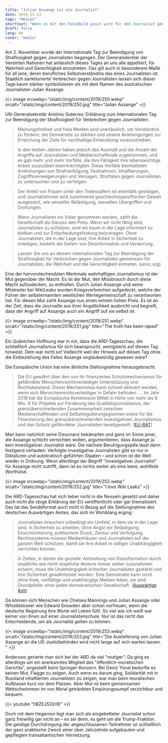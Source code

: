 ```yaml
---
title: "Julian Assange ist ein Journalist"
date: 2019-11-23
tags: "Medien"
shorttext: "Wenn es mit den Feindbild passt wird für den Journalist gekämpft, greift der Journalist das westliche Weltbild von besser sein an ist er Feind für Politik und Medien."
draft: false
lang: de
cover: "media"
---
```


Am 2. November wurde der internationale Tag zur Beendigung von Straflosigkeit gegen Journalisten begangen. Der Generalsekretär der Vereinten Nationen hat anlässlich dieses Tages an uns alle appelliert, für Wahrheit und Gerechtigkeit einzutreten. Das gilt auch in besonderem Maße für all jene, deren berufliches Selbstverständnis das eines Journalisten ist. Staatlich sanktionierte Verbrechen gegen Journalisten lassen sich dieser Tage kaum stärker symbolisieren als mit dem Namen des australischen Journalisten Julian Assange.

{{< image srcwebp="/static/img/content/2019/250.webp" srcalt="/static/img/content/2019/250.jpg" title="Julian Assange" >}}

UN-Generalsekretär António Guterres: Erklärung zum Internationalen Tag zur Beendigung der Straflosigkeit für Verbrechen gegen Journalisten:

> Meinungsfreiheit und freie Medien sind unerlässlich, um Verständnis zu fördern, die Demokratie zu stärken und unsere Anstrengungen zur Erreichung der Ziele für nachhaltige Entwicklung voranzutreiben.

> In den letzten Jahren haben jedoch das Ausmaß und die Anzahl der Angriffe auf Journalisten und Medienschaffende zugenommen, und es gab mehr und mehr Vorfälle, die ihre Fähigkeit ihre lebenswichtige Arbeit auszuüben beeinträchtigten. Diese Vorfälle beinhalteten Androhungen von Strafverfolgung, Festnahmen, Inhaftierungen, Zugriffsverweigerungen und Versagen, Straftaten gegen Journalisten zu untersuchen und zu verfolgen.

> Der Anteil von Frauen unter den Todesopfern ist ebenfalls gestiegen, und Journalistinnen sind zunehmend geschlechtsspezifischer Gewalt ausgesetzt, wie sexueller Belästigung, sexuellen Übergriffen und Drohungen.

> Wenn Journalisten ins Visier genommen werden, zahlt die Gesellschaft als Ganzes den Preis. Wenn wir nicht fähig sind, Journalisten zu schützen, sind wir kaum in der Lage informiert zu bleiben und zur Entscheidungsfindung beizutragen. Ohne Journalisten, die in der Lage sind, ihre Arbeit in Sicherheit zu erledigen, besteht die Gefahr von Desinformation und Verwirrung.

> Lassen Sie uns an diesem internationalen Tag zur Beendigung der Straflosigkeit für Verbrechen gegen Journalisten gemeinsam für Journalisten, die Wahrheit und die Gerechtigkeit eintreten. (unric.org)

Eine der hervorstechendsten Merkmale wahrhaftigen Journalismus ist der Mut gegenüber der Macht. Es ist der Mut, den Missbrauch durch diese Macht aufzudecken, zu enthüllen. Durch Julian Assange und seine Mitstreiter bei WikiLeaks wurden Kriegsverbrechen aufgedeckt, welche der Führer der selbsternannten westlichen Wertegemeinschaft zu verantworten hat. Für diesen Mut zahlt Assange nun einen extrem hohen Preis. Es ist an der Zeit, dass die Journaille aus ihrer Ängstlichkeit ausbricht und begreift, dass der Angriff auf Assange auch ein Angriff auf sie selbst ist.

{{< image srcwebp="/static/img/content/2019/251.webp" srcalt="/static/img/content/2019/251.jpg" title="The truth has been raped" >}}

Ein Quäntchen Hoffnung war in mir, dass die ARD-Tagesschau, die schließlich Journalismus für sich beansprucht, wenigstens auf diesen Tag hinweist. Dem war nicht so! Vielleicht weil der Hinweis auf diesen Tag ohne die Einbeziehung des Falles Assange unglaubwürdig gewesen wäre?

Die Europäische Union hat eine ähnliche Stellungnahme herausgebracht:

> Die EU gewährt über den von ihr finanzierten Schutzmechanismus für gefährdete Menschenrechtsverteidiger Unterstützung und Rechtsbeistand. Dieser Mechanismus kann schnell aktiviert werden, wenn sich Menschenrechtsverteidiger in Gefahr befinden. ... Im Jahr 2019 hat die Europäische Kommission Mittel in Höhe von mehr als 8 Mio. € für Projekte zur Förderung des Qualitätsjournalismus, der grenzüberschreitenden Zusammenarbeit zwischen Medienschaffenden und Selbstregulierungsgremien sowie für die Finanzierung des grenzüberschreitenden investigativen Journalismus und den Schutz gefährdeter Journalisten bereitgestellt. ([EU-RAT](https://www.consilium.europa.eu/de/press/press-releases/2019/10/31/declaration-by-the-high-representative-on-behalf-of-the-eu-on-the-occasion-of-the-international-day-to-end-impunity-for-crimes-against-journalists-2nd-november-2019/ "Erklärung der Hohen Vertreterin im Namen der EU zum Internationalen Tag zur Beendigung der Straflosigkeit für Verbrechen gegen Journalisten – 2. November 20"))

Man kann natürlich seine Dissonanz bekämpfen und ganz im Sinne jener, die Assange schlicht vernichten wollen, argumentieren, dass Assange ja kein investigativer Journalist wäre. Die nächste Beruhigungspille lässt dann festigend verlauten: Verfolgte investigative Journalisten gibt es nur in Diktaturen und autokratisch geführten Staaten – und schon ist die Welt wieder in Ordnung. Wenn allerdings der Begriff "investigativer Journalist” für Assange nicht zutrifft, dann ist es nichts weiter als eine leere, wohlfeile Worthülse.

{{< image srcwebp="/static/img/content/2019/252.webp" srcalt="/static/img/content/2019/252.jpg" title="I love Wiki Leaks" >}}

Die ARD-Tagesschau hat sich lieber nicht in die Nesseln gesetzt und daher auch nicht die obige Erklärung der EU veröffentlicht oder gar thematisiert. Das tat das Sendeformat auch nicht in Bezug auf die Stellungnahme des deutschen Auswärtigen Amtes, das sich im Wohlklang erging:

> Journalisten brauchen unbedingt ein Umfeld, in dem sie in der Lage sind, in Sicherheit zu arbeiten, ohne Angst vor Belästigung, Einschüchterung, politischem Druck, Zensur und Verfolgung. Rechtssysteme müssen Medienhäuser und Journalisten auf der ganzen Welt schützen, damit sie ihre Arbeit in völliger Unabhängigkeit verrichten können.

> In Zeiten, in denen die gezielte Verbreitung von Desinformation durch staatliche wie nicht-staatliche Akteure immer weiter zuzunehmen scheint, muss die Unabhängigkeit kritischer Journalisten gestärkt und ihre Sicherheit gewährleistet werden. Eine Demokratie kann nicht ohne freie, vielfältige und unabhängige Medien leben, sie sind Grundpfeiler einer jeden demokratischen Gesellschaft. ([Auswärtige Amt](https://www.auswaertiges-amt.de/de/newsroom/tag-straflosigkeit-verbrechen-journalisten/2262502 "Menschenrechtsbeauftragte Kofler zum Internationalen Tag gegen Straflosigkeit für Verbrechen an Journalisten"))

Da können sich Menschen wie Chelsea Mannings und Julian Assange oder Whistleblower wie Edward Snowden aber schon vorfreuen, wenn die deutsche Regierung ihre Worte mit Leben füllt. So viel wie ich weiß war keiner von ihnen auf einer Journalistenschule. Nur ist das nicht das Entscheidende, um als Journalist gelten zu können.

{{< image srcwebp="/static/img/content/2019/253.webp" srcalt="/static/img/content/2019/253.jpg" title="Die Auslieferung von Julian Assange an die US-Justizbehörden wird nicht lange auf sich warten lassen. " >}}

Anderswo gerierte man sich bei der ARD da viel "mutiger”: Da ging es allerdings um ein anerkanntes Mitglied des "öffentlich-moralischen Gerichts”, angestellt beim Springer-Konzern. Bei Deniz Yücel bedurfte es keinen Mut, Flagge zu zeigen. Auch wenn es darum ging, Solidarität mit in Russland inhaftierten Journalisten zu zeigen, war man beim moralischen Aufblasen kurz vor dem Platzen. Aber Mut ist beim gemeinsamen Wettschwimmen im von Moral getränkten Empörungssumpf verzichtbar und bequem.

{{< youtube "hBZEJS32r8I" >}}

Doch mit dem Hegemon legt man sich als eingebetteter Journalist schon ganz freiwillig gar nicht an – es sei denn, es geht um die Trump-Fraktion. Die geistige Durchdringung der angeschlossenen Teilnehmer ist schließlich der ganz praktische Zweck einer über Jahrzehnte aufgebauten und gepflegten transatlantischen Vernetzung.
